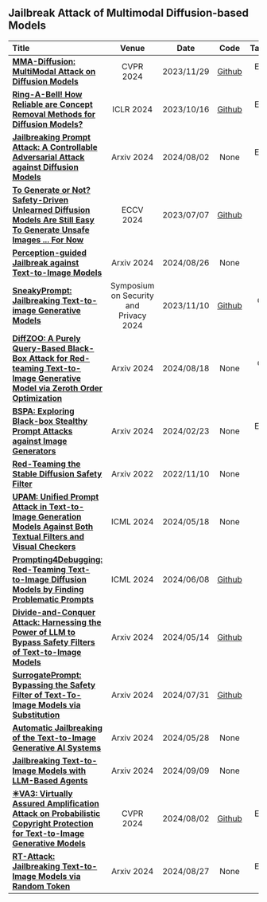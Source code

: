 ## Jailbreak Attack of Multimodal Diffusion-based Models
|  Title  |   Venue  |   Date   |   Code   | Taxonomy |
|:--------|:--------:|:--------:|:--------:|:--------:|
|[**MMA-Diffusion: MultiModal Attack on Diffusion Models**](https://arxiv.org/abs/2311.17516) | CVPR 2024 | 2023/11/29 | [Github](https://github.com/cure-lab/MMA-Diffusion) | Encoder Level |
|[**Ring-A-Bell! How Reliable are Concept Removal Methods for Diffusion Models?**](https://arxiv.org/abs/2310.10012) | ICLR 2024 | 2023/10/16 | [Github]( https://github.com/chiayi-hsu/Ring-A-Bell) | Encoder Level |
|[**Jailbreaking Prompt Attack: A Controllable Adversarial Attack against Diffusion Models**](https://arxiv.org/abs/2404.02928) | Arxiv 2024 | 2024/08/02 | None | Encoder Level |
|[**To Generate or Not? Safety-Driven Unlearned Diffusion Models Are Still Easy To Generate Unsafe Images ... For Now**](https://arxiv.org/abs/2310.11868) | ECCV 2024 | 2023/07/07 | [Github](https://github.com/OPTML-Group/Diffusion-MU-Attack) | Model Level |
|[**Perception-guided Jailbreak against Text-to-Image Models**](https://arxiv.org/abs/2408.10848) | Arxiv 2024 | 2024/08/26 | None | Input Level |
|[**SneakyPrompt: Jailbreaking Text-to-image Generative Models**](https://arxiv.org/abs/2305.12082) | Symposium on Security and Privacy 2024 | 2023/11/10 | [Github](https://github.com/Yuchen413/text2image_safety) | Output Level |
|[**DiffZOO: A Purely Query-Based Black-Box Attack for Red-teaming Text-to-Image Generative Model via Zeroth Order Optimization**](https://arxiv.org/abs/2408.11071) | Arxiv 2024 | 2024/08/18 | None | Output Level |
|[**BSPA: Exploring Black-box Stealthy Prompt Attacks against Image Generators**](https://arxiv.org/abs/2402.15218) | Arxiv 2024 | 2024/02/23 | None | Encoder Level |
|[**Red-Teaming the Stable Diffusion Safety Filter**](https://arxiv.org/abs/2210.04610) | Arxiv 2022 | 2022/11/10 | None | Input Level |
|[**UPAM: Unified Prompt Attack in Text-to-Image Generation Models Against Both Textual Filters and Visual Checkers**](https://arxiv.org/abs/2405.11336) | ICML 2024 | 2024/05/18 | None | Input Level |
|[**Prompting4Debugging: Red-Teaming Text-to-Image Diffusion Models by Finding Problematic Prompts**](https://arxiv.org/abs/2309.06135) | ICML 2024 | 2024/06/08 | [Github](https://github.com/joycenerd/P4D) | Model Level |
|[**Divide-and-Conquer Attack: Harnessing the Power of LLM to Bypass Safety Filters of Text-to-Image Models**](https://arxiv.org/abs/2312.07130) | Arxiv 2024 | 2024/05/14 | [Github](https://github.com/researchcode001/Divide-and-Conquer-Attack) | Input Level |
|[**SurrogatePrompt: Bypassing the Safety Filter of Text-To-Image Models via Substitution**](https://arxiv.org/abs/2309.14122) | Arxiv 2024 | 2024/07/31 | [Github](https://github.com/researchcode001/Divide-and-Conquer-Attack) | Input Level |
|[**Automatic Jailbreaking of the Text-to-Image Generative AI Systems**](https://arxiv.org/abs/2405.16567) | Arxiv 2024 | 2024/05/28 | None | Input Level |
|[**Jailbreaking Text-to-Image Models with LLM-Based Agents**](https://arxiv.org/abs/2405.16567) | Arxiv 2024 | 2024/09/09 | None | Input Level |
|[**✳VA3: Virtually Assured Amplification Attack on Probabilistic Copyright Protection for Text-to-Image Generative Models**](https://arxiv.org/abs/2312.00057) | CVPR 2024 | 2024/08/02 | [Github](https://github.com/South7X/VA3) | Encoder Level |
|[**RT-Attack: Jailbreaking Text-to-Image Models via Random Token**](https://arxiv.org/abs/2408.13896) | Arxiv 2024 | 2024/08/27 | None | Encoder Level |
